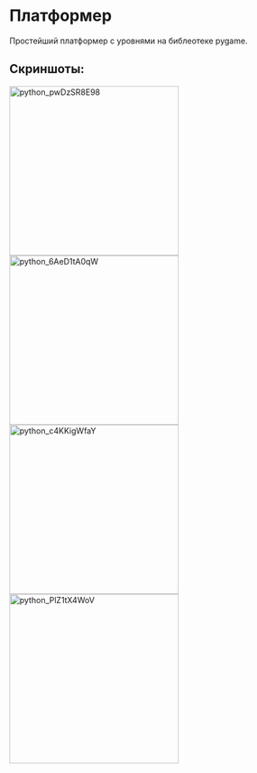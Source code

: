 # Платформер

Простейший платформер c уровнями на библеотеке pygame.

## Скриншоты:
<img width="300" height="300" alt="python_pwDzSR8E98" src="https://github.com/user-attachments/assets/7d5c71b9-585c-4e25-b5f4-f1a009d86425" />
<img width="300" height="300" alt="python_6AeD1tA0qW" src="https://github.com/user-attachments/assets/b7639c2b-d7d6-4344-93c5-3e5ca19b2414" />
<img width="300" height="300" alt="python_c4KKigWfaY" src="https://github.com/user-attachments/assets/939eab76-f717-42d5-96fb-4455b3da0160" />
<img width="300" height="300" alt="python_PlZ1tX4WoV" src="https://github.com/user-attachments/assets/0a134106-70c5-45e3-9a8b-09551d02ff6c" />
